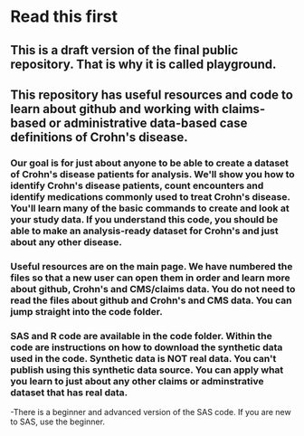 # Read this first

## This is a draft version of the final public repository.  That is why it is called playground.

## This repository has useful resources and code to learn about github and working with claims-based or administrative data-based case definitions of Crohn's disease.

### Our goal is for just about anyone to be able to create a dataset of Crohn's disease patients for analysis.  We'll show you how to identify Crohn's disease patients, count encounters and identify medications commonly used to treat Crohn's disease.  You'll learn many of the basic commands to create and look at your study data.  If you understand this code, you should be able to make an analysis-ready dataset for Crohn's and just about any other disease.

### Useful resources are on the main page. We have numbered the files so that a new user can open them in order and learn more about github, Crohn's and CMS/claims data.  You do not need to read the files about github and Crohn's and CMS data.  You can jump straight into the code folder.

### SAS and R code are available in the **code** folder.  Within the code are instructions on how to download the synthetic data used in the code.  Synthetic data is NOT real data.  You can't publish using this synthetic data source.  You can apply what you learn to just about any other claims or adminstrative dataset that has real data.    
-There is a beginner and advanced version of the SAS code.  If you are new to SAS, use the beginner.  
